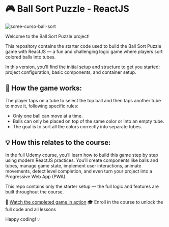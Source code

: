 # 🎮 Ball Sort Puzzle - ReactJS

![scree-curso-ball-sort](https://github.com/user-attachments/assets/add1cd2b-d8ed-4af9-b478-dcb3a7e6083c)

Welcome to the Ball Sort Puzzle project!

This repository contains the starter code used to build the Ball Sort Puzzle game with ReactJS — a fun and challenging logic game where players sort colored balls into tubes.

In this version, you'll find the initial setup and structure to get you started: project configuration, basic components, and container setup.

## 🧩 How the game works:

The player taps on a tube to select the top ball and then taps another tube to move it, following specific rules:

* Only one ball can move at a time.
* Balls can only be placed on top of the same color or into an empty tube.
* The goal is to sort all the colors correctly into separate tubes.

## 💡 How this relates to the course:

In the full Udemy course, you’ll learn how to build this game step by step using modern ReactJS practices. You’ll create components like balls and tubes, manage game state, implement user interactions, animate movements, detect level completion, and even turn your project into a Progressive Web App (PWA).

This repo contains only the starter setup — the full logic and features are built throughout the course.

🔗 [Watch the completed game in action](https://ball-sort-game-course.vercel.app/)
🎓 Enroll in the course to unlock the full code and all lessons

Happy coding! 💡


